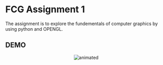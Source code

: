 # FCG Assignment 1

The assignment is to explore the fundementals of computer graphics by using python and OPENGL.

## DEMO

<p align="center">
  <img src="DEMO.gif" alt="animated" />
</p>
